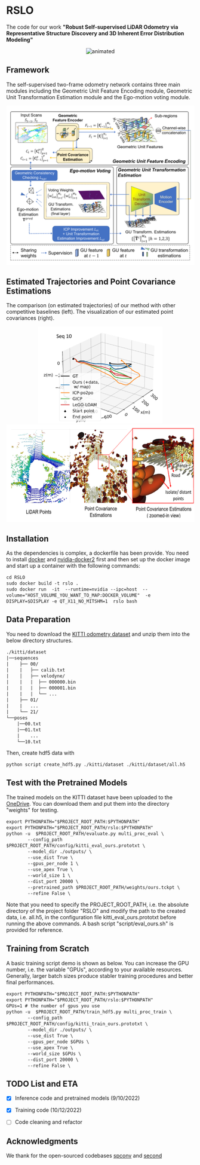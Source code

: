 # RSLO
The code for our work **"Robust Self-supervised LiDAR Odometry via Representative Structure Discovery and 3D Inherent Error Distribution Modeling"** 

<p align="center">
 <img src="demo/output.gif" alt="animated" />
</p>

<!-- ![demo_vid](demo/output.gif) -->


## Framework 
The self-supervised two-frame odometry network contains three main modules including the Geometric Unit Feature Encoding module, Geometric Unit Transformation Estimation module and the Ego-motion voting module. 

<!-- ![image info](./demo/framework.png) -->
<p align="center">
<img src="./demo/framework.png" alt="alt text" width="600"/>
</p>

## Estimated Trajectories and Point Covariance Estimations
The comparison (on estimated trajectories) of our method with other competitive baselines (left).  The visualization of our estimated point covariances (right). 
<!-- <figure class="image"> -->
<p align="center">
  <img src="./demo/traj.png" alt="" height="260"> <img src="./demo/pointcov.png" alt="" height="260"/>
</p>
<!-- </figure> -->

<!-- </p> -->


## Installation 
As the dependencies is complex, a dockerfile has been provide. You need to install [docker](https://docs.docker.com/get-docker/) and [nvidia-docker2](https://github.com/NVIDIA/nvidia-docker) first and then set up the docker image and start up a container with the following commands: 

```
cd RSLO
sudo docker build -t rslo .    
sudo docker run  -it  --runtime=nvidia --ipc=host  --volume="HOST_VOLUME_YOU_WANT_TO_MAP:DOCKER_VOLUME"  -e DISPLAY=$DISPLAY -e QT_X11_NO_MITSHM=1  rslo bash

```

## Data Preparation
You need to download the [KITTI odometry dataset](http://www.cvlibs.net/datasets/kitti/eval_odometry.php) and unzip them into the below directory structures. 
```
./kitti/dataset
|──sequences
|    ├── 00/           
|    |   ├── calib.txt	
|    │   ├── velodyne/	
|    |   |	├── 000000.bin
|    |   |	├── 000001.bin
|    |   |	└── ...
|    ├── 01/ 
|    |   ...
|    └── 21/
└──poses
    |──00.txt
    |──01.txt
    |    ...
    └──10.txt

```
Then, create hdf5 data with 
```
python script create_hdf5.py ./kitti/dataset ./kitti/dataset/all.h5
```

## Test with the Pretrained Models
The trained models on the KITTI dataset have been uploaded to the [OneDrive](https://1drv.ms/u/s!AgP7bY0L6pvta-AeCK1tFxJrn-8?e=1hYWzy). You can download them and put them into the directory "weights" for testing. 

```
export PYTHONPATH="$PROJECT_ROOT_PATH:$PYTHONPATH"
export PYTHONPATH="$PROJECT_ROOT_PATH/rslo:$PYTHONPATH"
python -u  $PROJECT_ROOT_PATH/evaluate.py multi_proc_eval \
        --config_path $PROJECT_ROOT_PATH/config/kitti_eval_ours.prototxt \
        --model_dir ./outputs/ \
        --use_dist True \
        --gpus_per_node 1 \
        --use_apex True \
        --world_size 1 \
        --dist_port 20000 \
        --pretrained_path $PROJECT_ROOT_PATH/weights/ours.tckpt \
        --refine False \
```
Note that you need to specify the PROJECT_ROOT_PATH, i.e. the absolute directory of the project folder "RSLO" and modify the path to the created data, i.e. all.h5, in the configuration file kitti_eval_ours.prototxt before running the above commands. A bash script "script/eval_ours.sh" is provided for reference. 

## Training from Scratch
A basic training script demo is shown as below. You can increase the GPU number, i.e. the variable "GPUs", according to your available resources. Generally, larger batch sizes produce stabler training procedures and better final performances.


```
export PYTHONPATH="$PROJECT_ROOT_PATH:$PYTHONPATH"
export PYTHONPATH="$PROJECT_ROOT_PATH/rslo:$PYTHONPATH"
GPUs=1 # the number of gpus you use 
python -u  $PROJECT_ROOT_PATH/train_hdf5.py multi_proc_train \
        --config_path $PROJECT_ROOT_PATH/config/kitti_train_ours.prototxt \
        --model_dir ./outputs/ \
        --use_dist True \
        --gpus_per_node $GPUs \
        --use_apex True \
        --world_size $GPUs \
        --dist_port 20000 \
        --refine False \

```

<!-- Please see [training](./doc/train.md) for more details. -->

## TODO List and ETA
- [x] Inference code and pretrained models (9/10/2022)
- [x] Training code (10/12/2022)
- [ ] Code cleaning and refactor 


## Acknowledgments
We thank for the open-sourced codebases [spconv](https://github.com/traveller59/spconv) and [second](https://github.com/traveller59/second.pytorch) 




